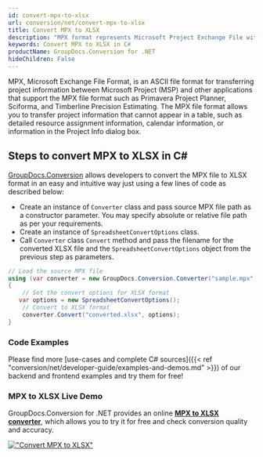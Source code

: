 ```yaml
---
id: convert-mpx-to-xlsx
url: conversion/net/convert-mpx-to-xlsx
title: Convert MPX to XLSX
description: "MPX format represents Microsoft Project Exchange File with .mpx extension. Learn how to convert MPX to XLSX file programmatically in C# language using GroupDocs.Conversion for .NET library."
keywords: Convert MPX to XLSX in C#
productName: GroupDocs.Conversion for .NET
hideChildren: False
---
```


MPX, Microsoft Exchange File Format, is an ASCII file format for transferring project information between Microsoft Project (MSP) and other applications that support the MPX file format such as Primavera Project Planner, Sciforma, and Timberline Precision Estimating. The MPX file format allows you to transfer project information that cannot appear in a table, such as detailed resource assignment information, calendar information, or information in the Project Info dialog box.

## Steps to convert MPX to XLSX in C#

[GroupDocs.Conversion](https://products.groupdocs.com/conversion/net) allows developers to convert the MPX file to XLSX format in an easy and intuitive way just using a few lines of code as described below:

* Create an instance of `Converter` class and pass source MPX file path as a constructor parameter. You may specify absolute or relative file path as per your requirements. 
* Create an instance of `SpreadsheetConvertOptions` class.
* Call `Converter` class `Convert` method and pass the filename for the converted XLSX file and the `SpreadsheetConvertOptions` object from the previous step as parameters.

```csharp
// Load the source MPX file
using (var converter = new GroupDocs.Conversion.Converter("sample.mpx"))
{
    // Set the convert options for XLSX format
   var options = new SpreadsheetConvertOptions();
    // Convert to XLSX format
    converter.Convert("converted.xlsx", options);
}
```

### Code Examples

Please find more [use-cases and complete C# sources]({{< ref "conversion/net/developer-guide/examples-and-demos.md" >}}) of our backend and frontend examples and try them for free!

### MPX to XLSX Live Demo

GroupDocs.Conversion for .NET provides an online [**MPX to XLSX converter**](https://products.groupdocs.app/conversion/mpx-to-xlsx), which allows you to try it for free and check conversion quality and accuracy.

[!["Convert MPX to XLSX"](conversion/net/images/convert-to-xlsx/convert-mpx-to-xlsx.png)](https://products.groupdocs.app/conversion/mpx-to-xlsx)